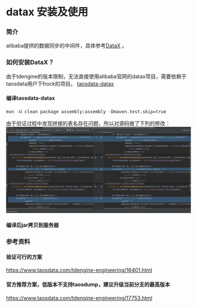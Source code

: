 # datax 安装及使用

### 简介
alibaba提供的数据同步的中间件，具体参考[DataX](https://github.com/alibaba/DataX) 。

### 如何安装DataX？
由于tdengine的版本限制，无法直接使用alibaba官网的datax项目，需要依赖于taosdata用户下frock的项目。
[taosdata-datax](https://github.com/taosdata/DataX/blob/master/tdengine20writer/doc/tdengine20writer-CN.md)

#### 编译taosdata-datax

```
mvn -U clean package assembly:assembly -Dmaven.test.skip=true
```

由于验证过程中发现拼接的表名存在问题，所以对源码做了下列的修改：
![数据归档组件架构](../img/taosdatax修改点.png)

#### 编译后jar拷贝到服务器


### 参考资料

#### 验证可行的方案
https://www.taosdata.com/tdengine-engineering/16401.html

#### 官方推荐方案，低版本不支持taosdump，建议升级当前分支的最高版本
https://www.taosdata.com/tdengine-engineering/17753.html